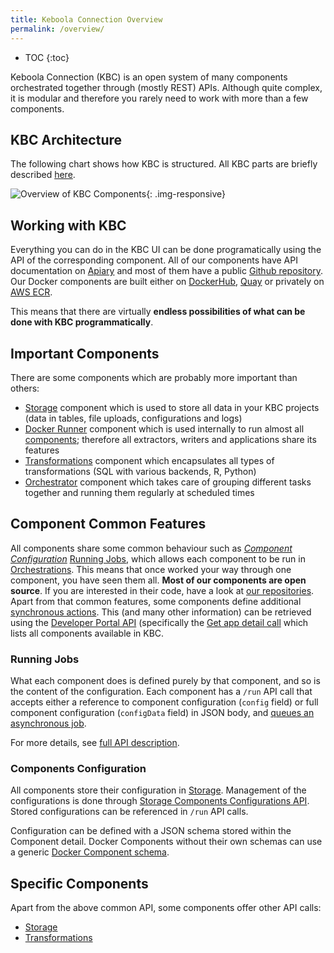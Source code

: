 ```yaml
---
title: Keboola Connection Overview
permalink: /overview/
---
```


* TOC
{:toc}

Keboola Connection (KBC) is an open system of many components orchestrated together
through (mostly REST) APIs. Although quite complex, it is modular and therefore
you rarely need to work with more than a few components.

## KBC Architecture
The following chart shows how KBC is structured. All KBC parts are briefly described [here](https://help.keboola.com/overview/).

![Overview of KBC Components](/kbc_structure.png){: .img-responsive}

## Working with KBC
Everything you can do in the KBC UI can be done programatically using the API of the corresponding component.
All of our components have API documentation on [Apiary](https://keboola.docs.apiary.io/#) and
most of them have a public [Github repository](https://github.com/keboola/).
Our Docker components are built either on [DockerHub](https://github.com/keboola/), [Quay](https://quay.io/organization/keboola) or privately on [AWS ECR](https://aws.amazon.com/ecr/).

This means that there are virtually **endless possibilities of what can be done with KBC programmatically**.

## Important Components
There are some components which are probably more important than others:

- [Storage](/integrate/storage/) component which is used to store all data in your KBC projects (data in tables,
file uploads, configurations and logs)
- [Docker Runner](/extend/docker-runner) component which is used internally to run almost all
[components](/extend/component/); therefore all extractors, writers and applications share its features
- [Transformations](/integrate/transformations/) component which encapsulates all types of transformations (SQL with
various backends, R, Python)
- [Orchestrator](/automate/) component which takes care of grouping different tasks together and
running them regularly at scheduled times

## Component Common Features
All components share some common behaviour such as [*Component Configuration*](/integrate/storage/api/configurations/)
[Running Jobs](/integrate/jobs/), which allows each component to be run in [Orchestrations](https://help.keboola.com/orchestrator/).
This means that once worked your way through one component, you have seen them all.
**Most of our components are open source**. If you are interested in their code, have a look at
[our repositories](/overview/repositories/).
Apart from that common features, some components define additional [synchronous actions](/extend/common-interface/actions/).
This (and many other information) can be retrieved using the [Developer Portal API](https://kebooladeveloperportal.docs.apiary.io/#)
(specifically the [Get app detail call](https://kebooladeveloperportal.docs.apiary.io/#reference/0/public-api/get-app-detail)
which lists all components available in KBC.

### Running Jobs
What each component does is defined purely by that component, and so is the content of the configuration.
Each component has a `/run` API call that accepts either a reference to component configuration
(`config` field) or full component configuration (`configData` field) in JSON body, and
[queues an asynchronous job](/integrate/jobs/).

For more details, see
[full API description](https://kebooladocker.docs.apiary.io/#reference/run/run-job).

### Components Configuration
All components store their configuration in [Storage](/integrate/storage/). Management of the
configurations is done through
[Storage Components Configurations API](https://keboola.docs.apiary.io/#reference/component-configurations).
Stored configurations can be referenced in `/run` API calls.

Configuration can be defined with a JSON schema stored within the Component detail.
Docker Components without their own schemas can use a generic [Docker Component schema](/extend/docker-runner/#configuration).

## Specific Components

Apart from the above common API, some components offer other API calls:

  - [Storage](/integrate/storage/)
  - [Transformations](/integrate/transformations/)

